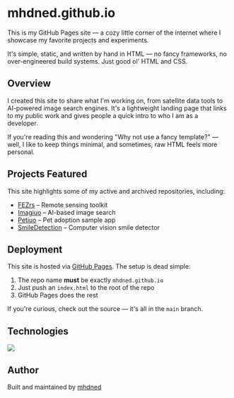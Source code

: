 # mhdned.github.io

This is my GitHub Pages site — a cozy little corner of the internet where I showcase my favorite projects and experiments.

It's simple, static, and written by hand in HTML — no fancy frameworks, no over-engineered build systems. Just good ol' HTML and CSS.

## Overview

I created this site to share what I'm working on, from satellite data tools to AI-powered image search engines. It's a lightweight landing page that links to my public work and gives people a quick intro to who I am as a developer.

If you're reading this and wondering "Why not use a fancy template?" — well, I like to keep things minimal, and sometimes, raw HTML feels more personal.

## Projects Featured

This site highlights some of my active and archived repositories, including:

- [FEZrs](https://github.com/FEZtool-team/FEZrs) – Remote sensing toolkit
- [Imagiuo](https://github.com/mhdned/Imagiuo) – AI-based image search
- [Petiuo](https://github.com/mhdned/Petiuo) – Pet adoption sample app
- [SmileDetection](https://github.com/mhdned/SmileDetection) – Computer vision smile detector

## Deployment

This site is hosted via [GitHub Pages](https://pages.github.com/). The setup is dead simple:

1. The repo name **must** be exactly `mhdned.github.io`
2. Just push an `index.html` to the root of the repo
3. GitHub Pages does the rest

If you're curious, check out the source — it's all in the `main` branch.

## Technologies

<p align="left">
  <a href="https://skillicons.dev">
    <img src="https://skillicons.dev/icons?i=html,css,github" />
  </a>
</p>

## Author

Built and maintained by [mhdned](https://github.com/mhdned)
